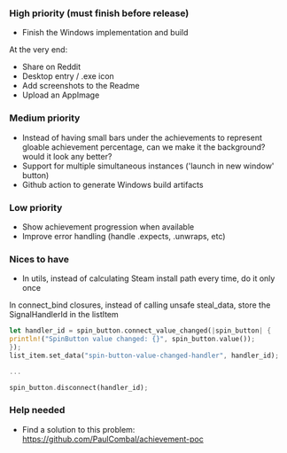 ### High priority (must finish before release)

- Finish the Windows implementation and build

At the very end:
- Share on Reddit
- Desktop entry / .exe icon
- Add screenshots to the Readme
- Upload an AppImage

### Medium priority

- Instead of having small bars under the achievements to represent gloable achievement percentage, can we make it the background? would it look any better?
- Support for multiple simultaneous instances ('launch in new window' button)
- Github action to generate Windows build artifacts

### Low priority

- Show achievement progression when available
- Improve error handling (handle .expects, .unwraps, etc)

### Nices to have

- In utils, instead of calculating Steam install path every time, do it only once

In connect_bind closures, instead of calling unsafe steal_data, store the SignalHandlerId in the listItem
```rust
let handler_id = spin_button.connect_value_changed(|spin_button| {
println!("SpinButton value changed: {}", spin_button.value());
});
list_item.set_data("spin-button-value-changed-handler", handler_id);

...

spin_button.disconnect(handler_id);

```


### Help needed

- Find a solution to this problem: https://github.com/PaulCombal/achievement-poc